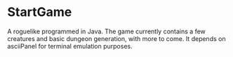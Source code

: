 # StartGame

A roguelike programmed in Java. The game currently contains a few creatures and basic dungeon generation, with more to come. It depends on asciiPanel for terminal emulation purposes.


